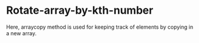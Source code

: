 # Rotate-array-by-kth-number
Here, arraycopy method is used for keeping track of elements  by copying in a new array.
